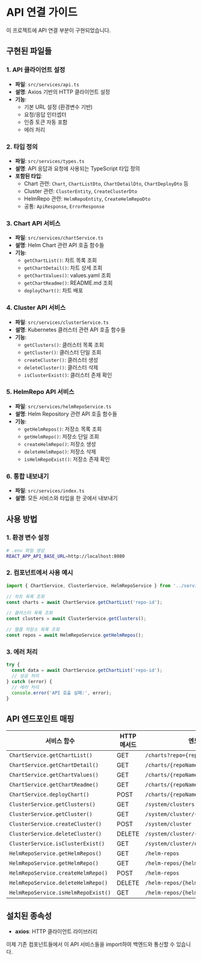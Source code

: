 # API 연결 가이드

이 프로젝트에 API 연결 부분이 구현되었습니다.

## 구현된 파일들

### 1. API 클라이언트 설정
- **파일**: `src/services/api.ts`
- **설명**: Axios 기반의 HTTP 클라이언트 설정
- **기능**:
  - 기본 URL 설정 (환경변수 기반)
  - 요청/응답 인터셉터
  - 인증 토큰 자동 포함
  - 에러 처리

### 2. 타입 정의
- **파일**: `src/services/types.ts`
- **설명**: API 응답과 요청에 사용되는 TypeScript 타입 정의
- **포함된 타입**:
  - Chart 관련: `Chart`, `ChartListDto`, `ChartDetailDto`, `ChartDeployDto` 등
  - Cluster 관련: `ClusterEntity`, `CreateClusterDto`
  - HelmRepo 관련: `HelmRepoEntity`, `CreateHelmRepoDto`
  - 공통: `ApiResponse`, `ErrorResponse`

### 3. Chart API 서비스
- **파일**: `src/services/chartService.ts`
- **설명**: Helm Chart 관련 API 호출 함수들
- **기능**:
  - `getChartList()`: 차트 목록 조회
  - `getChartDetail()`: 차트 상세 조회
  - `getChartValues()`: values.yaml 조회
  - `getChartReadme()`: README.md 조회
  - `deployChart()`: 차트 배포

### 4. Cluster API 서비스
- **파일**: `src/services/clusterService.ts`
- **설명**: Kubernetes 클러스터 관련 API 호출 함수들
- **기능**:
  - `getClusters()`: 클러스터 목록 조회
  - `getCluster()`: 클러스터 단일 조회
  - `createCluster()`: 클러스터 생성
  - `deleteCluster()`: 클러스터 삭제
  - `isClusterExist()`: 클러스터 존재 확인

### 5. HelmRepo API 서비스
- **파일**: `src/services/helmRepoService.ts`
- **설명**: Helm Repository 관련 API 호출 함수들
- **기능**:
  - `getHelmRepos()`: 저장소 목록 조회
  - `getHelmRepo()`: 저장소 단일 조회
  - `createHelmRepo()`: 저장소 생성
  - `deleteHelmRepo()`: 저장소 삭제
  - `isHelmRepoExist()`: 저장소 존재 확인

### 6. 통합 내보내기
- **파일**: `src/services/index.ts`
- **설명**: 모든 서비스와 타입을 한 곳에서 내보내기

## 사용 방법

### 1. 환경 변수 설정
```bash
# .env 파일 생성
REACT_APP_API_BASE_URL=http://localhost:8080
```

### 2. 컴포넌트에서 사용 예시
```typescript
import { ChartService, ClusterService, HelmRepoService } from '../services';

// 차트 목록 조회
const charts = await ChartService.getChartList('repo-id');

// 클러스터 목록 조회
const clusters = await ClusterService.getClusters();

// 헬름 저장소 목록 조회
const repos = await HelmRepoService.getHelmRepos();
```

### 3. 에러 처리
```typescript
try {
  const data = await ChartService.getChartList('repo-id');
  // 성공 처리
} catch (error) {
  // 에러 처리
  console.error('API 호출 실패:', error);
}
```

## API 엔드포인트 매핑

| 서비스 함수 | HTTP 메서드 | 엔드포인트 |
|------------|-------------|-----------|
| `ChartService.getChartList()` | GET | `/charts?repo={repo}` |
| `ChartService.getChartDetail()` | GET | `/charts/{repoName}/{chartName}/detail` |
| `ChartService.getChartValues()` | GET | `/charts/{repoName}/{chartName}/values` |
| `ChartService.getChartReadme()` | GET | `/charts/{repoName}/{chartName}/readme` |
| `ChartService.deployChart()` | POST | `/charts/{repoName}/{chartName}/deploy` |
| `ClusterService.getClusters()` | GET | `/system/clusters` |
| `ClusterService.getCluster()` | GET | `/system/cluster/{clusterName}` |
| `ClusterService.createCluster()` | POST | `/system/cluster` |
| `ClusterService.deleteCluster()` | DELETE | `/system/cluster/{clusterName}` |
| `ClusterService.isClusterExist()` | GET | `/system/cluster/exists` |
| `HelmRepoService.getHelmRepos()` | GET | `/helm-repos` |
| `HelmRepoService.getHelmRepo()` | GET | `/helm-repos/{helmRepoName}` |
| `HelmRepoService.createHelmRepo()` | POST | `/helm-repos` |
| `HelmRepoService.deleteHelmRepo()` | DELETE | `/helm-repos/{helmRepoName}` |
| `HelmRepoService.isHelmRepoExist()` | GET | `/helm-repos/{helmRepoName}/exists` |

## 설치된 종속성

- **axios**: HTTP 클라이언트 라이브러리

이제 기존 컴포넌트들에서 이 API 서비스들을 import하여 백엔드와 통신할 수 있습니다.

